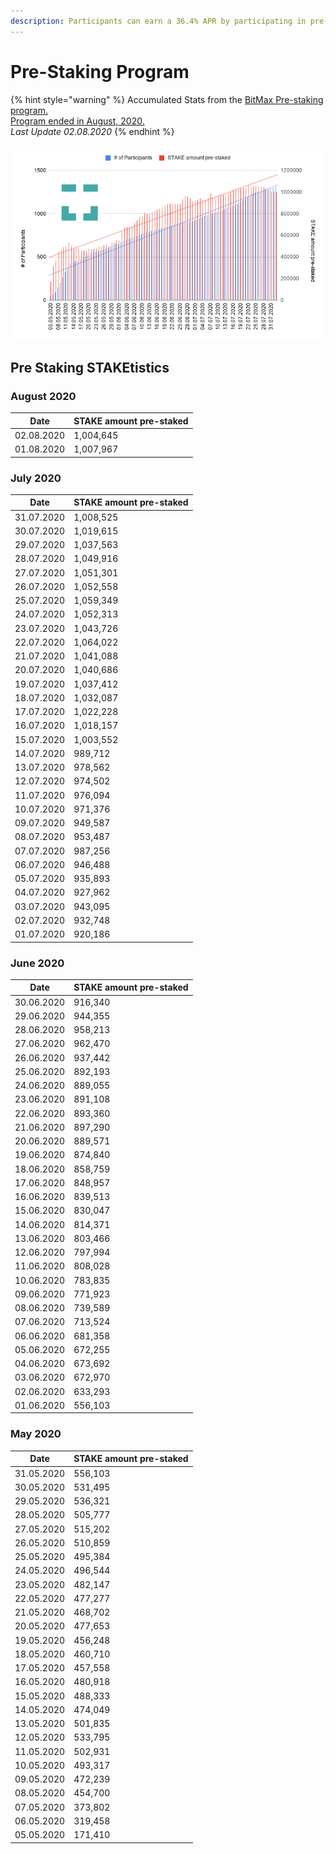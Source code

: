 ```yaml
---
description: Participants can earn a 36.4% APR by participating in pre-staking delegation
---
```


# Pre-Staking Program

{% hint style="warning" %}
Accumulated Stats from the  [BitMax Pre-staking program. \
Program ended in August, 2020. ](https://btmx.com/#/staking/details/STAKE-S)\
_Last Update 02.08.2020_
{% endhint %}

![](<../../../.gitbook/assets/chart (9) (1).png>)

## Pre Staking STAKEtistics

### August 2020

| Date       | STAKE amount pre-staked |
| ---------- | ----------------------- |
| 02.08.2020 | 1,004,645               |
| 01.08.2020 | 1,007,967               |

### July 2020

| Date       | STAKE amount pre-staked |
| ---------- | ----------------------- |
| 31.07.2020 | 1,008,525               |
| 30.07.2020 | 1,019,615               |
| 29.07.2020 | 1,037,563               |
| 28.07.2020 | 1,049,916               |
| 27.07.2020 | 1,051,301               |
| 26.07.2020 | 1,052,558               |
| 25.07.2020 | 1,059,349               |
| 24.07.2020 | 1,052,313               |
| 23.07.2020 | 1,043,726               |
| 22.07.2020 | 1,064,022               |
| 21.07.2020 | 1,041,088               |
| 20.07.2020 | 1,040,686               |
| 19.07.2020 | 1,037,412               |
| 18.07.2020 | 1,032,087               |
| 17.07.2020 | 1,022,228               |
| 16.07.2020 | 1,018,157               |
| 15.07.2020 | 1,003,552               |
| 14.07.2020 | 989,712                 |
| 13.07.2020 | 978,562                 |
| 12.07.2020 | 974,502                 |
| 11.07.2020 | 976,094                 |
| 10.07.2020 | 971,376                 |
| 09.07.2020 | 949,587                 |
| 08.07.2020 | 953,487                 |
| 07.07.2020 | 987,256                 |
| 06.07.2020 | 946,488                 |
| 05.07.2020 | 935,893                 |
| 04.07.2020 | 927,962                 |
| 03.07.2020 | 943,095                 |
| 02.07.2020 | 932,748                 |
| 01.07.2020 | 920,186                 |

### June 2020

| Date       | STAKE amount pre-staked |
| ---------- | ----------------------- |
| 30.06.2020 | 916,340                 |
| 29.06.2020 | 944,355                 |
| 28.06.2020 | 958,213                 |
| 27.06.2020 | 962,470                 |
| 26.06.2020 | 937,442                 |
| 25.06.2020 | 892,193                 |
| 24.06.2020 | 889,055                 |
| 23.06.2020 | 891,108                 |
| 22.06.2020 | 893,360                 |
| 21.06.2020 | 897,290                 |
| 20.06.2020 | 889,571                 |
| 19.06.2020 | 874,840                 |
| 18.06.2020 | 858,759                 |
| 17.06.2020 | 848,957                 |
| 16.06.2020 | 839,513                 |
| 15.06.2020 | 830,047                 |
| 14.06.2020 | 814,371                 |
| 13.06.2020 | 803,466                 |
| 12.06.2020 | 797,994                 |
| 11.06.2020 | 808,028                 |
| 10.06.2020 | 783,835                 |
| 09.06.2020 | 771,923                 |
| 08.06.2020 | 739,589                 |
| 07.06.2020 | 713,524                 |
| 06.06.2020 | 681,358                 |
| 05.06.2020 | 672,255                 |
| 04.06.2020 | 673,692                 |
| 03.06.2020 | 672,970                 |
| 02.06.2020 | 633,293                 |
| 01.06.2020 | 556,103                 |

### May 2020

| Date       | STAKE amount pre-staked |
| ---------- | ----------------------- |
| 31.05.2020 | 556,103                 |
| 30.05.2020 | 531,495                 |
| 29.05.2020 | 536,321                 |
| 28.05.2020 | 505,777                 |
| 27.05.2020 | 515,202                 |
| 26.05.2020 | 510,859                 |
| 25.05.2020 | 495,384                 |
| 24.05.2020 | 496,544                 |
| 23.05.2020 | 482,147                 |
| 22.05.2020 | 477,277                 |
| 21.05.2020 | 468,702                 |
| 20.05.2020 | 477,653                 |
| 19.05.2020 | 456,248                 |
| 18.05.2020 | 460,710                 |
| 17.05.2020 | 457,558                 |
| 16.05.2020 | 480,918                 |
| 15.05.2020 | 488,333                 |
| 14.05.2020 | 474,049                 |
| 13.05.2020 | 501,835                 |
| 12.05.2020 | 533,795                 |
| 11.05.2020 | 502,931                 |
| 10.05.2020 | 493,317                 |
| 09.05.2020 | 472,239                 |
| 08.05.2020 | 454,700                 |
| 07.05.2020 | 373,802                 |
| 06.05.2020 | 319,458                 |
| 05.05.2020 | 171,410                 |

